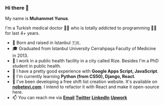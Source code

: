 ### Hi there 👋

My name is **Muhammet Yunus**. 

I'm a Turkish medical doctor 👨‍⚕️ who is totally addicted to programming 👨‍💻 for last 4+ years. 
- 🍼  Born and raised in Istanbul 🇹🇷.
- 🎓 Graduated from Istanbul University Cerrahpaşa Faculty of Medicine in 2013. 
- 🔭 I work in a public health facility in a city called Rize. Besides I'm a PhD student in public health.
- 🌲 I have a pretty good experience with **Google Apps Script, JavaScript**.
- 🌱 I'm currently learning **Python (from CS50), Django, React**.
- 📝 I've been developing a free shift list creation website. It's available on [**nobetevi.com**](https://nobetevi.com). 
I intend to refactor it with React and make it open-source here.
- 📫 You can reach me via [**Email**](mailto:muhammedytunca@gmail.com)
[**Twitter**](https://twitter.com/DrYunusTunca)
[**LinkedIn**](https://linkedin.com/in/mytunca)
[**Upwork**](https://www.upwork.com/freelancers/~01a2378543cedb49ff)

<!--
**mytunca/mytunca** is a ✨ _special_ ✨ repository because its `README.md` (this file) appears on your GitHub profile.

Here are some ideas to get you started:

- 🔭 I’m currently working on ...
- 🌱 I’m currently learning ...
- 👯 I’m looking to collaborate on ...
- 🤔 I’m looking for help with ...
- 💬 Ask me about ...
- 📫 How to reach me: ...
- 😄 Pronouns: ...
- ⚡ Fun fact: ...
-->
